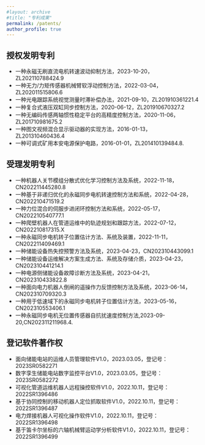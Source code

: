 ```yaml
---
#layout: archive
#title: "专利成果"
permalink: /patents/
author_profile: true
---
```


## 授权发明专利

- 一种永磁无刷直流电机转速波动抑制方法，2023-10-20，ZL202110788424.9
- 一种无力/力矩传感器机械臂软浮动控制方法，2022-03-04，ZL202011515806.6
- 一种光电跟踪系统视觉测量时滞补偿办法，2021-09-10，ZL201910361221.4
- 一种复合式液压双缸同步控制方法，2020-06-12，ZL201910670327.2
- 一种无编码传感两轴惯性稳定平台的高精度控制方法，2020-11-06，ZL201710981675.2
- 一种图文视频混合显示驱动器的实现方法，2016-01-13，ZL201310460436.4
- 一种可调式矿用本安电源保护电路，2016-01-01，ZL201410139484.8.

## 受理发明专利

-  一种机器人关节模组分散式优化学习控制方法及系统，2022-11-18，CN202211445280.8
-  一种基于非递归优化的永磁同步电机转速控制方法和系统，2022-04-28，CN202210471519.2
-  一种力位混合的伺服步进闭环控制方法和系统，2022-05-17，CN202210540777.1
-  一种爬壁机器人在管道运维中的轨迹规划和跟踪方法，2022-07-12，CN202210817315.X
-  一种永磁同步电机转子位置估计方法、系统及装置，2022-11-11，CN202211409469.1
-  一种储能设备热失控预警方法及系统，2023-04-23，CN202310443099.1
-  一种储能设备运维解决方案生成方法、系统及存储介质，2023-04-23，CN202310441214.1
-  一种电源侧储能设备故障诊断方法及系统，2023-04-21，CN202310433822.8
-  一种面向电力机器人倒闸的遥操作力反馈控制方法及系统，2023-06-14，CN202310709320.3
-  一种用于低速域下的永磁同步电机转子位置估计方法，2023-05-16，CN202310553406.1
-  一种永磁同步电机无位置传感器自抗扰速度控制方法,2023-09-20,CN202311211968.4.

## 登记软件著作权

- 面向储能电站的运维人员管理软件V1.0，2023.03.05，登记号：2023SR0582271
- 数字孪生储能电站数字监控平台V1.0，2023.03.05，登记号：2023SR0582272
- 可视化管道运维机器人远程操控软件V1.0，2022.10.11，登记号：2022SR1396486
- 基于协同控制的移动机器人定位抓取软件V1.0，2022.10.11，登记号：2022SR1396487
- 电力焊接机器人可视化操作软件V1.0，2022.10.11，登记号：2022SR1396498
- 基于笛卡尔坐标的六轴机械臂运动学分析软件V1.0，2022.10.11，登记号：2022SR1396499
